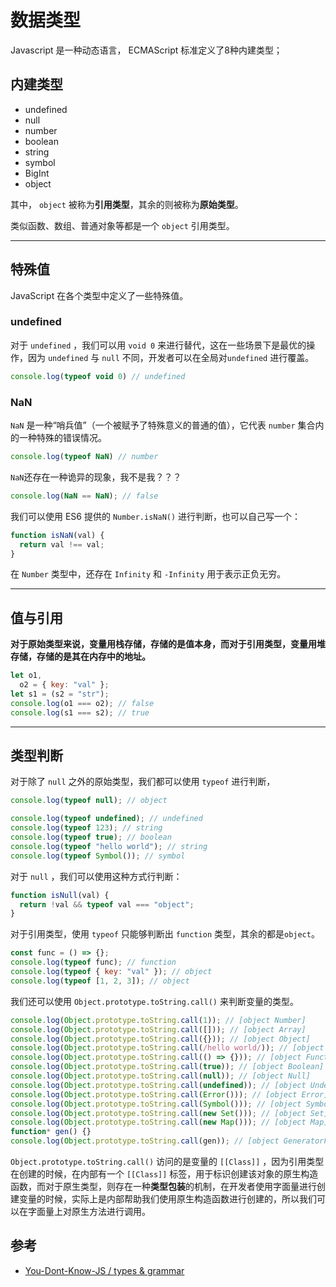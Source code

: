 # 数据类型

Javascript 是一种动态语言， ECMAScript 标准定义了8种内建类型；

## 内建类型

- undefined
- null
- number
- boolean
- string
- symbol
- BigInt
- object

其中， `object` 被称为**引用类型**，其余的则被称为**原始类型**。

类似函数、数组、普通对象等都是一个 `object` 引用类型。 

---



## 特殊值

JavaScript 在各个类型中定义了一些特殊值。

### undefined

对于 `undefined` ，我们可以用 `void 0` 来进行替代，这在一些场景下是最优的操作，因为 `undefined` 与 `null` 不同，开发者可以在全局对`undefined` 进行覆盖。

```js
console.log(typeof void 0) // undefined
```

### NaN

`NaN` 是一种“哨兵值”（一个被赋予了特殊意义的普通的值），它代表 `number` 集合内的一种特殊的错误情况。

```js
console.log(typeof NaN) // number
```

`NaN`还存在一种诡异的现象，我不是我？？？

```js
console.log(NaN == NaN); // false
```

我们可以使用 ES6 提供的 `Number.isNaN()` 进行判断，也可以自己写一个：

```js
function isNaN(val) {
  return val !== val;
}
```

在 `Number` 类型中，还存在 `Infinity` 和 `-Infinity` 用于表示正负无穷。

---



## 值与引用

**对于原始类型来说，变量用栈存储，存储的是值本身，而对于引用类型，变量用堆存储，存储的是其在内存中的地址。**

```js
let o1,
  o2 = { key: "val" };
let s1 = (s2 = "str");
console.log(o1 === o2); // false
console.log(s1 === s2); // true
```

---

## 类型判断

对于除了 `null` 之外的原始类型，我们都可以使用 `typeof` 进行判断，

```js
console.log(typeof null); // object

console.log(typeof undefined); // undefined
console.log(typeof 123); // string
console.log(typeof true); // boolean
console.log(typeof "hello world"); // string
console.log(typeof Symbol()); // symbol
```

对于 `null` ，我们可以使用这种方式行判断：

```js
function isNull(val) {
  return !val && typeof val === "object";
}
```

对于引用类型，使用 `typeof` 只能够判断出 `function` 类型，其余的都是`object`。

```js
const func = () => {};
console.log(typeof func); // function
console.log(typeof { key: "val" }); // object
console.log(typeof [1, 2, 3]); // object
```

我们还可以使用 `Object.prototype.toString.call()` 来判断变量的类型。

```js
console.log(Object.prototype.toString.call(1)); // [object Number]
console.log(Object.prototype.toString.call([])); // [object Array]
console.log(Object.prototype.toString.call({})); // [object Object]
console.log(Object.prototype.toString.call(/hello world/)); // [object RegExp]
console.log(Object.prototype.toString.call(() => {})); // [object Function]
console.log(Object.prototype.toString.call(true)); // [object Boolean]
console.log(Object.prototype.toString.call(null)); // [object Null]
console.log(Object.prototype.toString.call(undefined)); // [object Undefined]
console.log(Object.prototype.toString.call(Error())); // [object Error]
console.log(Object.prototype.toString.call(Symbol())); // [object Symbol]
console.log(Object.prototype.toString.call(new Set())); // [object Set]
console.log(Object.prototype.toString.call(new Map())); // [object Map]
function* gen() {}
console.log(Object.prototype.toString.call(gen)); // [object GeneratorFunction]
```

 `Object.prototype.toString.call()` 访问的是变量的 `[[Class]]` ，因为引用类型在创建的时候，在内部有一个 `[[Class]]` 标签，用于标识创建该对象的原生构造函数，而对于原生类型，则存在一种**类型包装**的机制，在开发者使用字面量进行创建变量的时候，实际上是内部帮助我们使用原生构造函数进行创建的，所以我们可以在字面量上对原生方法进行调用。

 ## 参考

- [You-Dont-Know-JS / types & grammar](https://github.com/getify/You-Dont-Know-JS/tree/1ed-zh-CN/types%20%26%20grammar)